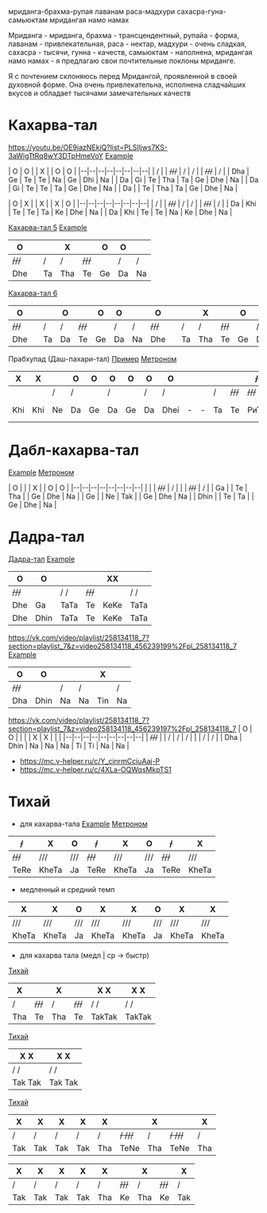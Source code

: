 мриданга-брахма-рупая
лаванам раса-мадхури
сахасра-гуна-самьюктам
мридангая намо намах

Мриданга - мриданга, брахма - трансцендентный, рупайа - форма, лаванам - привлекательная, раса - нектар, мадхури - очень сладкая, сахасра - тысячи, гунна - качеств, самьюктам - наполнена, мридангая намо намах - я предлагаю свои почтительные поклоны мриданге.

Я с почтением склоняюсь перед Мридангой, проявленной в своей духовной форме. Она очень привлекательна, исполнена сладчайших вкусов и обладает тысячами замечательных качеств
# Кахарва-тал
https://youtu.be/OE9iazNEkiQ?list=PLSlljws7KS-3aWigTtRq8wY3DTpHmeVoY
[Example](https://mc.v-helper.ru/m/BzBUDX54zg6J45)

| O | O | | X | | O | O | 
|--|--|--|--|--|--|--|--|
| / | | ~~///~~ | / | / | | ~~///~~ | / |
| Dha | Ge | Te | Te | Na | Ge | Dhi | Na |
| Da | Gi | Te | Tha | Ta | Ge | Dhe | Na |
| Da | Gi | Te | Te | Ta | Ge | Dhe | Na |
| Da |  | Te | Tha | Ta | Ge | Dhe | Na |

| O | X | | X | | X | O | 
|--|--|--|--|--|--|--|--|
| / | | ~~///~~ | / | / | | ~~///~~ | / |
| Da | Khi | Te | Te | Ta | Ke | Dhe | Na |
| Da | Khi | Te | Te | Na | Ke | Dhe | Na |


[Кахарва-тал 5](https://cloud.mail.ru/public/Bsc1/N7RKyACaG/02.%20%D0%9C%D1%80%D0%B8%D0%B4%D0%B0%D0%BD%D0%B3%D0%B0/%D0%9F%D0%BE%D1%81%D0%BE%D0%B1%D0%B8%D0%B5%20%D0%BF%D0%BE%20%D0%B8%D0%B3%D1%80%D0%B5%20%D0%BD%D0%B0%20%D0%BC%D1%80%D0%B8%D0%B4%D0%B0%D0%BD%D0%B3%D0%B5%20(%D0%A2%D0%B0%D0%BC%D0%B0%D0%BB%20%D0%9A%D1%80%D0%B8%D1%88%D0%BD%D0%B0%20%D0%94%D0%B0%D1%81)/%D0%A3%D1%80%D0%BE%D0%BA%2011/2_%D0%9A%D0%B0%D1%85%D0%B0%D1%80%D0%B2%D0%B0-%D1%82%D0%B0%D0%BB_05.mp4)
[Example](https://mc.v-helper.ru/c/zOm3qR_ZUQHEedMX)

| O | |  | X | | O | O | |
|--|--|--|--|--|--|--|--|
| ~~///~~ | | / | / | ~~///~~ | | / | / |
| Dhe | | Ta | Tha | Te | Ge | Da | Na |

[Кахарва-тал 6](https://cloud.mail.ru/public/Bsc1/N7RKyACaG/02.%20%D0%9C%D1%80%D0%B8%D0%B4%D0%B0%D0%BD%D0%B3%D0%B0/%D0%9F%D0%BE%D1%81%D0%BE%D0%B1%D0%B8%D0%B5%20%D0%BF%D0%BE%20%D0%B8%D0%B3%D1%80%D0%B5%20%D0%BD%D0%B0%20%D0%BC%D1%80%D0%B8%D0%B4%D0%B0%D0%BD%D0%B3%D0%B5%20(%D0%A2%D0%B0%D0%BC%D0%B0%D0%BB%20%D0%9A%D1%80%D0%B8%D1%88%D0%BD%D0%B0%20%D0%94%D0%B0%D1%81)/%D0%A3%D1%80%D0%BE%D0%BA%2011/2_%D0%9A%D0%B0%D1%85%D0%B0%D1%80%D0%B2%D0%B0-%D1%82%D0%B0%D0%BB_06.mp4)

| O | |  | O | | O | O | | O | |  | X | | O | O | |
|--|--|--|--|--|--|--|--|--|--|--|--|--|--|--|--|
| ~~///~~ | | / | / | ~~///~~ | | / | / | ~~///~~ | | / | / | ~~///~~ | | / | / |
| Dhe | | Ta | Da | Te | Ge | Da | Na | Dhe | | Ta | Tha | Te | Ge | Da | Na |

Прабхупад (Даш-пахари-тал)
[Пример](https://www.youtube.com/watch?v=pQjwQXkR1qI&list=PLSlljws7KS-3aWigTtRq8wY3DTpHmeVoY)
[Метроном](https://mc.v-helper.ru/c/QXG1DnX5jY3wPZhb)

| X | X |   | O | O | O | O | O | O |   |   |   |     | ~~/~~   | ~~/~~   |   |
|---|---|---|---|---|---|---|---|---|---|---|---|-----|-----|-----|---|
|   |   | / | / |   | / |   | / | / |   |   | / | ~~///~~ | ~~///~~ | ~~///~~ | / |
|Khi|Khi| Ne| Da| Ge| Da| Ge| Da|Dhei| -|  -| Ta|  Те | РиТи|Р иТи| Ta|

# Дабл-кахарва-тал

[Example](https://youtu.be/0Lu5D2aLZ04?list=PLSlljws7KS-3aWigTtRq8wY3DTpHmeVoY)
[Метроном](https://mc.v-helper.ru/c/EocnUpWXYvmSFgYw)

| O | | | X | | O | O |
|--|--|--|--|--|--|--|--|
| | | ~~///~~ | / | | | ~~///~~ | / |
| Ga | | Te | Tha | | Ge | Dhe | Na |
| Ge | | Ne | Tak | | Ge | Dhe | Na |
| Dhin | | Te | Ta | | Ge | Dhe | Na |

# Дадра-тал

[Дадра-тал](https://cloud.mail.ru/public/G67W/3YrKJtpAb/2.%20%D0%9C%D1%80%D0%B8%D0%B4%D0%B0%D0%BD%D0%B3%D0%B0/%D0%9C%D1%80%D0%B8%D0%B4%D0%B0%D0%BD%D0%B3%D0%B0.%20%D0%9E%D1%81%D0%BD%D0%BE%D0%B2%D1%8B%20%D0%B8%D0%B3%D1%80%D1%8B%20%D0%BD%D0%B0%20%D0%9C%D1%80%D0%B8%D0%B4%D0%B0%D0%BD%D0%B3%D0%B5/5.%D0%94%D0%90%D0%94%D0%A0%D0%90-%D0%A2%D0%90%D0%9B/1.%D0%94%D0%90%D0%94%D0%A0%D0%90-%D0%A2%D0%90%D0%9B.avi)
[Example](https://mc.v-helper.ru/c/m6UPoY7HXcD0tWvx)

| O | O | | | XX | |
|--|--|--|--|--|--|
| ~~///~~ | | / / | ~~///~~ | | / / |
| Dhe | Ga | TaTa | Te | KeKe | TaTa |
| Dhe | Dhin | TaTa | Te | KeKe | TaTa |

https://vk.com/video/playlist/258134118_7?section=playlist_7&z=video258134118_456239199%2Fpl_258134118_7
[Example](https://mc.v-helper.ru/c/wWyJq-jAlV6-qcDw)

| O | O | | | X | |
|--|--|--|--|--|--|
| ~~///~~ | | / | / | | / |
| Dha | Dhin | Na | Na | Tin | Na |

https://vk.com/video/playlist/258134118_7?section=playlist_7&z=video258134118_456239197%2Fpl_258134118_7
| O | O | | | | X | X | | |
|--|--|--|--|--|--|--|--|--|
| ~~///~~ | | / | / | / | | | / | / |
| Dha | Dhin | Na | Na | Na | Ti | Ti | Na | Na |

- https://mc.v-helper.ru/c/Y_cinrmCciuAaj-P 
- https://mc.v-helper.ru/c/4XLa-OQWqsMkpTS1
# Тихай 
- для кахарва-тала
[Example](https://youtu.be/fch_cNGChE0?list=PLSlljws7KS-3aWigTtRq8wY3DTpHmeVoY)
[Метроном](https://mc.v-helper.ru/m/jr85Na77ifG3Pm)

| ~~/~~ | X | O | ~~/~~ | Х | O | ~~/~~ | X |
|--|--|--|--|--|--|--|--|
| ~~///~~ | /// | /// | ~~///~~ | /// | /// | ~~///~~ | /// |
| TeRe | KheTa| Ja | TeRe | KheTa | Ja | TeRe | KheTa |

- медленный и средний темп

| X | X | O | X | Х | O | X | X |
|--|--|--|--|--|--|--|--|
| /// | /// | /// | /// | /// | /// | /// | /// |
| KheTa | KheTa| Ja | KheTa | KheTa | Ja | KheTa | KheTa |

- для кахарва тала (медл | ср -> быстр)

[Тихай](https://cloud.mail.ru/public/Bsc1/N7RKyACaG/02.%20%D0%9C%D1%80%D0%B8%D0%B4%D0%B0%D0%BD%D0%B3%D0%B0/%D0%9F%D0%BE%D1%81%D0%BE%D0%B1%D0%B8%D0%B5%20%D0%BF%D0%BE%20%D0%B8%D0%B3%D1%80%D0%B5%20%D0%BD%D0%B0%20%D0%BC%D1%80%D0%B8%D0%B4%D0%B0%D0%BD%D0%B3%D0%B5%20(%D0%A2%D0%B0%D0%BC%D0%B0%D0%BB%20%D0%9A%D1%80%D0%B8%D1%88%D0%BD%D0%B0%20%D0%94%D0%B0%D1%81)/%D0%A3%D1%80%D0%BE%D0%BA%2011/2_%D0%90%D0%BB%D0%B0%D0%BD%D0%BA%D0%B0%D1%80_01.mp4)

| X |  | X | |X Х | X X |
|--|--|--|--|--|--|
| / | ~~///~~ | / | ~~///~~ | / / | / / |
| Tha | Te| Tha | Te | TakTak | TakTak | 

[Тихай](https://cloud.mail.ru/public/Bsc1/N7RKyACaG/02.%20%D0%9C%D1%80%D0%B8%D0%B4%D0%B0%D0%BD%D0%B3%D0%B0/%D0%9F%D0%BE%D1%81%D0%BE%D0%B1%D0%B8%D0%B5%20%D0%BF%D0%BE%20%D0%B8%D0%B3%D1%80%D0%B5%20%D0%BD%D0%B0%20%D0%BC%D1%80%D0%B8%D0%B4%D0%B0%D0%BD%D0%B3%D0%B5%20(%D0%A2%D0%B0%D0%BC%D0%B0%D0%BB%20%D0%9A%D1%80%D0%B8%D1%88%D0%BD%D0%B0%20%D0%94%D0%B0%D1%81)/%D0%A3%D1%80%D0%BE%D0%BA%2011/2_%D0%90%D0%BB%D0%B0%D0%BD%D0%BA%D0%B0%D1%80_02.mp4)

| X Х | X X |
|--|--|
| / / | / / |
| Tak Tak | Tak Tak | 

[Тихай](https://cloud.mail.ru/public/Bsc1/N7RKyACaG/02.%20%D0%9C%D1%80%D0%B8%D0%B4%D0%B0%D0%BD%D0%B3%D0%B0/%D0%9F%D0%BE%D1%81%D0%BE%D0%B1%D0%B8%D0%B5%20%D0%BF%D0%BE%20%D0%B8%D0%B3%D1%80%D0%B5%20%D0%BD%D0%B0%20%D0%BC%D1%80%D0%B8%D0%B4%D0%B0%D0%BD%D0%B3%D0%B5%20(%D0%A2%D0%B0%D0%BC%D0%B0%D0%BB%20%D0%9A%D1%80%D0%B8%D1%88%D0%BD%D0%B0%20%D0%94%D0%B0%D1%81)/%D0%A3%D1%80%D0%BE%D0%BA%2011/2_%D0%90%D0%BB%D0%B0%D0%BD%D0%BA%D0%B0%D1%80_03.mp4)

| X | Х | X | X | X | | X | | X |
|--|--|--|--|--|--|--|--|--|
| / | / | / | / | / | ~~/ ///~~ | / | ~~/ ///~~ | / |
| Tak | Tak | Tak | Tak | Tha | TeNe | Tha | TeNe | Tha |

| X | Х | X | X | X | | X | | X |
|--|--|--|--|--|--|--|--|--|
| / | / | / | / | / | ~~///~~ | / | ~~///~~ | / |
| Tak | Tak | Tak | Tak | Tha | Ke | Tha | Ke | Tak |

